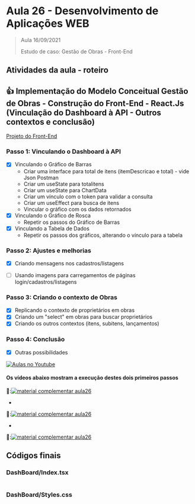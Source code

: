# Aula 26 - Desenvolvimento de Aplicações WEB

> Aula 16/09/2021
> 
>   Estudo de caso: Gestão de Obras - Front-End


## Atividades da aula - roteiro

## :+1: Implementação do Modelo Conceitual Gestão de Obras - Construção do Front-End - React.Js (Vinculação do Dashboard à API - Outros contextos e conclusão)

[Projeto do Front-End](https://github.com/marcoswagner-commits/gestao_obras_aula_daw/blob/5d19019b2d7f1c8e8bf26b6a55df8f575392101c/documentos/frontend_projeto.png)

### Passo 1: Vinculando o Dashboard à API
- [x] Vinculando o Gráfico de Barras
  - Criar uma interface para total de itens (itemDescricao e total) - vide Json Postman
  - Criar um useState para totalitens
  - Criar um useState para ChartData
  - Criar um vínculo com o token para validar a consulta
  - Criar um useEffect para busca de itens
  - Vincular o gráfico com os dados retornados
- [x] Vinculando o Gráfico de Rosca
  - Repetir os passos do Gráfico de Barras
- [x] Vinculando a Tabela de Dados
  - Repetir os passos dos gráficos, alterando o vínculo para a tabela 

### Passo 2: Ajustes e melhorias
- [x] Criando mensagens nos cadastros/listagens
- [ ] Usando imagens para carregamentos de páginas login/cadastros/listagens


### Passo 3: Criando o contexto de Obras
- [x] Replicando o contexto de proprietários em obras
- [x] Criando um "select" em obras para buscar proprietários
- [x] Criando os outros contextos (itens, subitens, lançamentos)

### Passo 4: Conclusão
- [x] Outras possibilidades


[![Aulas no Youtube](https://github.com/marcoswagner-commits/gestao_obras_aula_daw/blob/cb3e2ea9547f9ddc831277f07919c3e78451eb92/yt-icon.png)](https://www.youtube.com/channel/UCfO-aJxKLqau0TnL0AfNAvA)
####  Os vídeos abaixo mostram a execução destes dois primeiros passos

🥇:[![material complementar aula26](https://github.com/marcoswagner-commits/gestao_obras_aula_daw/blob/91eb8207965740a8e341b626b250e6869e4d43ad/documentos/Capa_aula_front.png)](https://www.youtube.com/watch?v=SoEGwrvXuPg)

-
🥈:[![material complementar aula26](https://github.com/marcoswagner-commits/gestao_obras_aula_daw/blob/91eb8207965740a8e341b626b250e6869e4d43ad/documentos/Capa_aula_front.png)](https://www.youtube.com/watch?v=3376NU3r-aE)

-
🥉:[![material complementar aula26](https://github.com/marcoswagner-commits/gestao_obras_aula_daw/blob/91eb8207965740a8e341b626b250e6869e4d43ad/documentos/Capa_aula_front.png)](https://www.youtube.com/watch?v=t4N0atc8xi0)



## Códigos finais
### DashBoard/Index.tsx
```

```
  
### DashBoard/Styles.css
```


```
  



